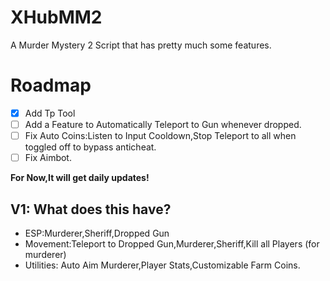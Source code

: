 # XHubMM2
A Murder Mystery 2 Script that has pretty much some features.

# Roadmap
- [x] Add Tp Tool
- [ ] Add a Feature to Automatically Teleport to Gun whenever dropped.
- [ ] Fix Auto Coins:Listen to Input Cooldown,Stop Teleport to all when toggled off to bypass anticheat.
- [ ] Fix Aimbot.

**For Now,It will get daily updates!**

## V1: What does this have?

- ESP:Murderer,Sheriff,Dropped Gun
- Movement:Teleport to Dropped Gun,Murderer,Sheriff,Kill all Players (for murderer)
- Utilities: Auto Aim Murderer,Player Stats,Customizable Farm Coins.

